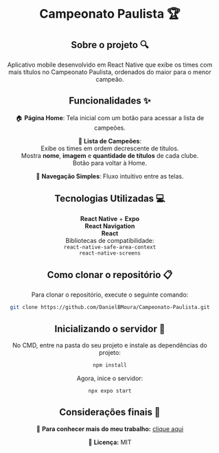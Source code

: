 <div align="center">
<h1 align="center">  Campeonato Paulista 🏆 </h1>

## Sobre o projeto 🔍

<p align="center">
  Aplicativo mobile desenvolvido em React Native que exibe os times com mais títulos no Campeonato Paulista, ordenados do maior para o menor campeão.  
</p>

## Funcionalidades ✨

🏠 **Página Home**: Tela inicial com um botão para acessar a lista de campeões.  

📜 **Lista de Campeões**:  
Exibe os times em ordem decrescente de títulos.  
Mostra **nome**, **imagem** e **quantidade de títulos** de cada clube.  
Botão para voltar à Home.  

🔄 **Navegação Simples**: Fluxo intuitivo entre as telas.  

## Tecnologias Utilizadas 💻

**React Native** + **Expo**  
**React Navigation**  
**React**  
Bibliotecas de compatibilidade:  
`react-native-safe-area-context`  
`react-native-screens`  

## Como clonar o repositório 📋

Para clonar o repositório, execute o seguinte comando:

```bash
git clone https://github.com/DanielBMoura/Campeonato-Paulista.git
```

## Inicializando o servidor 🚀

No CMD, entre na pasta do seu projeto e instale as dependências do projeto:
```bash
npm install
```

Agora, inice o servidor:
```bash
npx expo start
```

## Considerações finais 📝

🔗 **Para conhecer mais do meu trabalho:** [clique aqui](https://www.linkedin.com/in/daniel-borazo-de-moura-b4a995356/)

📜 **Licença:** MIT

 </div>
